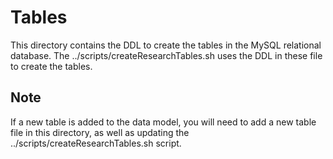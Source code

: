 # Tables

This directory contains the DDL to create the tables in the MySQL relational
database. The ../scripts/createResearchTables.sh uses the DDL in these file
to create the tables.

## Note
If a new table is added to the data model, you will need to add a new table
file in this directory, as well as updating the 
../scripts/createResearchTables.sh script.